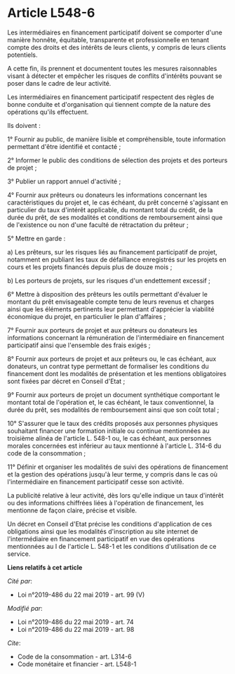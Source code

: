 # Article L548-6

Les intermédiaires en financement participatif doivent se comporter d'une manière honnête, équitable, transparente et
professionnelle en tenant compte des droits et des intérêts de leurs clients, y compris de leurs clients potentiels.

A cette fin, ils prennent et documentent toutes les mesures raisonnables visant à détecter et empêcher les risques de
conflits d'intérêts pouvant se poser dans le cadre de leur activité.

Les intermédiaires en financement participatif respectent des règles de bonne conduite et d'organisation qui tiennent compte
de la nature des opérations qu'ils effectuent.

Ils doivent :

1° Fournir au public, de manière lisible et compréhensible, toute information permettant d'être identifié et contacté ;

2° Informer le public des conditions de sélection des projets et des porteurs de projet ;

3° Publier un rapport annuel d'activité ;

4° Fournir aux prêteurs ou donateurs les informations concernant les caractéristiques du projet et, le cas échéant, du prêt
concerné s'agissant en particulier du taux d'intérêt applicable, du montant total du crédit, de la durée du prêt, de ses
modalités et conditions de remboursement ainsi que de l'existence ou non d'une faculté de rétractation du prêteur ;

5° Mettre en garde :

a) Les prêteurs, sur les risques liés au financement participatif de projet, notamment en publiant les taux de défaillance
enregistrés sur les projets en cours et les projets financés depuis plus de douze mois ;

b) Les porteurs de projets, sur les risques d'un endettement excessif ;

6° Mettre à disposition des prêteurs les outils permettant d'évaluer le montant du prêt envisageable compte tenu de leurs
revenus et charges ainsi que les éléments pertinents leur permettant d'apprécier la viabilité économique du projet, en
particulier le plan d'affaires ;

7° Fournir aux porteurs de projet et aux prêteurs ou donateurs les informations concernant la rémunération de l'intermédiaire
en financement participatif ainsi que l'ensemble des frais exigés ;

8° Fournir aux porteurs de projet et aux prêteurs ou, le cas échéant, aux donateurs, un contrat type permettant de formaliser
les conditions du financement dont les modalités de présentation et les mentions obligatoires sont fixées par décret en
Conseil d'Etat ;

9° Fournir aux porteurs de projet un document synthétique comportant le montant total de l'opération et, le cas échéant, le
taux conventionnel, la durée du prêt, ses modalités de remboursement ainsi que son coût total ;

10° S'assurer que le taux des crédits proposés aux personnes physiques souhaitant financer une formation initiale ou continue
mentionnées au troisième alinéa de l'article L. 548-1 ou, le cas échéant, aux personnes morales concernées est inférieur au
taux mentionné à l'article L. 314-6 du code de la consommation ;

11° Définir et organiser les modalités de suivi des opérations de financement et la gestion des opérations jusqu'à leur
terme, y compris dans le cas où l'intermédiaire en financement participatif cesse son activité.

La publicité relative à leur activité, dès lors qu'elle indique un taux d'intérêt ou des informations chiffrées liées à
l'opération de financement, les mentionne de façon claire, précise et visible.

Un décret en Conseil d'Etat précise les conditions d'application de ces obligations ainsi que les modalités d'inscription au
site internet de l'intermédiaire en financement participatif en vue des opérations mentionnées au I de l'article L. 548-1 et
les conditions d'utilisation de ce service.

**Liens relatifs à cet article**

_Cité par_:

  - Loi n°2019-486 du 22 mai 2019 - art. 99 (V)

_Modifié par_:

  - Loi n°2019-486 du 22 mai 2019 - art. 74
  - Loi n°2019-486 du 22 mai 2019 - art. 98

_Cite_:

  - Code de la consommation - art. L314-6
  - Code monétaire et financier - art. L548-1
